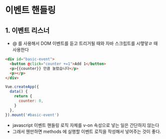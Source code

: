 # 이벤트 핸들링

## 1. 이벤트 리스너

- @ 를 사용해서 DOM 이벤트를 듣고 트리거될 때와 자바 스크립트를 시랳앟ㄹ 때 사용한다

```html
<div id="basic-event">
  <button @click="counter +=1">Add 1</button>
  <p>{{counter}} 만큼 눌렸습니다</p>
  <p></p>
</div>
```

```javascript
Vue.createApp({
  data() {
    return {
      counter: 0,
    }
  },
}).mount('#basic-event')
```

- javascript 이벤트 핸들링 로직 자체를 v-on 속성으로 넣는 일은 간단하지 않는다
- 그래서 웬만하면 methods 에 실행할 이벤트 로직을 작성해서 넣어주는 것이 좋다.
